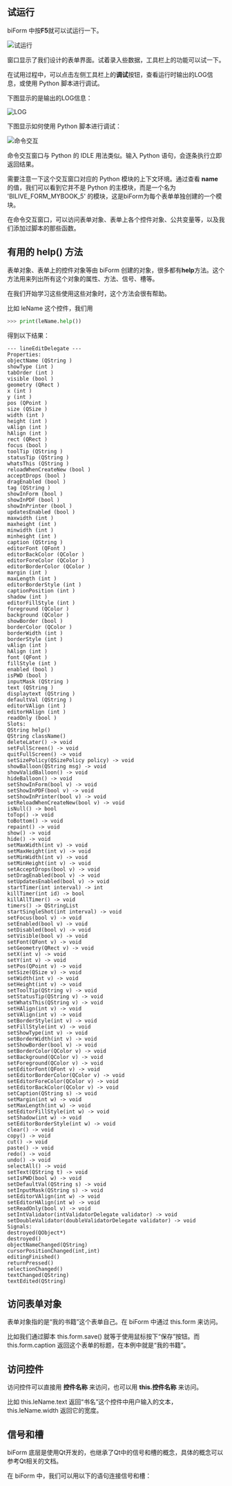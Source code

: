 ## 试运行

biForm 中按**F5**就可以试运行一下。

![试运行](first_16.png)

窗口显示了我们设计的表单界面。试着录入些数据，工具栏上的功能可以试一下。

在试用过程中，可以点击左侧工具栏上的**调试**按钮，查看运行时输出的LOG信息，或使用 Python 脚本进行调试。

下图显示的是输出的LOG信息：

![LOG](first_17.png)

下图显示如何使用 Python 脚本进行调试：

![命令交互](first_18.png)

命令交互窗口与 Python 的 IDLE 用法类似。输入 Python 语句，会逐条执行立即返回结果。

需要注意一下这个交互窗口对应的 Python 模块的上下文环境。通过查看 __name__ 的值，我们可以看到它并不是 Python 的主模块，而是一个名为 'BILIVE_FORM_MYBOOK_5' 的模块，这是biForm为每个表单单独创建的一个模块。

在命令交互窗口，可以访问表单对象、表单上各个控件对象、公共变量等，以及我们添加过脚本的那些函数。

## 有用的 help() 方法

表单对象、表单上的控件对象等由 biForm 创建的对象，很多都有**help**方法。这个方法用来列出所有这个对象的属性、方法、信号、槽等。

在我们开始学习这些使用这些对象时，这个方法会很有帮助。

比如 leName 这个控件，我们用

``` python
>>> print(leName.help())
```

得到以下结果：

``` 
--- lineEditDelegate ---
Properties:
objectName (QString )
showType (int )
tabOrder (int )
visible (bool )
geometry (QRect )
x (int )
y (int )
pos (QPoint )
size (QSize )
width (int )
height (int )
vAlign (int )
hAlign (int )
rect (QRect )
focus (bool )
toolTip (QString )
statusTip (QString )
whatsThis (QString )
reloadWhenCreateNew (bool )
acceptDrops (bool )
dragEnabled (bool )
tag (QString )
showInForm (bool )
showInPDF (bool )
showInPrinter (bool )
updatesEnabled (bool )
maxwidth (int )
maxheight (int )
minwidth (int )
minheight (int )
caption (QString )
editorFont (QFont )
editorBackColor (QColor )
editorForeColor (QColor )
editorBorderColor (QColor )
margin (int )
maxLength (int )
editorBorderStyle (int )
captionPosition (int )
shadow (int )
editorFillStyle (int )
foreground (QColor )
background (QColor )
showBorder (bool )
borderColor (QColor )
borderWidth (int )
borderStyle (int )
vAlign (int )
hAlign (int )
font (QFont )
fillStyle (int )
enabled (bool )
isPWD (bool )
inputMask (QString )
text (QString )
displaytext (QString )
defaultVal (QString )
editorVAlign (int )
editorHAlign (int )
readOnly (bool )
Slots:
QString help()
QString className()
deleteLater() -> void
setFullScreen() -> void
quitFullScreen() -> void
setSizePolicy(QSizePolicy policy) -> void
showBalloon(QString msg) -> void
showValidBalloon() -> void
hideBalloon() -> void
setShowInForm(bool v) -> void
setShowInPDF(bool v) -> void
setShowInPrinter(bool v) -> void
setReloadWhenCreateNew(bool v) -> void
isNull() -> bool
toTop() -> void
toBottom() -> void
repaint() -> void
show() -> void
hide() -> void
setMaxWidth(int v) -> void
setMaxHeight(int v) -> void
setMinWidth(int v) -> void
setMinHeight(int v) -> void
setAcceptDrops(bool v) -> void
setDragEnabled(bool v) -> void
setUpdatesEnabled(bool v) -> void
startTimer(int interval) -> int
killTimer(int id) -> bool
killAllTimer() -> void
timers() -> QStringList
startSingleShot(int interval) -> void
setFocus(bool v) -> void
setEnabled(bool v) -> void
setDisabled(bool v) -> void
setVisible(bool v) -> void
setFont(QFont v) -> void
setGeometry(QRect v) -> void
setX(int v) -> void
setY(int v) -> void
setPos(QPoint v) -> void
setSize(QSize v) -> void
setWidth(int v) -> void
setHeight(int v) -> void
setToolTip(QString v) -> void
setStatusTip(QString v) -> void
setWhatsThis(QString v) -> void
setHAlign(int v) -> void
setVAlign(int v) -> void
setBorderStyle(int v) -> void
setFillStyle(int v) -> void
setShowType(int v) -> void
setBorderWidth(int v) -> void
setShowBorder(bool v) -> void
setBorderColor(QColor v) -> void
setBackground(QColor v) -> void
setForeground(QColor v) -> void
setEditorFont(QFont v) -> void
setEditorBorderColor(QColor v) -> void
setEditorForeColor(QColor v) -> void
setEditorBackColor(QColor v) -> void
setCaption(QString s) -> void
setMargin(int w) -> void
setMaxLength(int w) -> void
setEditorFillStyle(int w) -> void
setShadow(int w) -> void
setEditorBorderStyle(int w) -> void
clear() -> void
copy() -> void
cut() -> void
paste() -> void
redo() -> void
undo() -> void
selectAll() -> void
setText(QString t) -> void
setIsPWD(bool w) -> void
setDefaultVal(QString s) -> void
setInputMask(QString s) -> void
setEditorVAlign(int w) -> void
setEditorHAlign(int w) -> void
setReadOnly(bool v) -> void
setIntValidator(intValidatorDelegate validator) -> void
setDoubleValidator(doubleValidatorDelegate validator) -> void
Signals:
destroyed(QObject*)
destroyed()
objectNameChanged(QString)
cursorPositionChanged(int,int)
editingFinished()
returnPressed()
selectionChanged()
textChanged(QString)
textEdited(QString)
```

## 访问表单对象

表单对象指的是“我的书籍”这个表单自己。在 biForm 中通过 this.form 来访问。

比如我们通过脚本 this.form.save() 就等于使用鼠标按下“保存”按钮。而 this.form.caption 返回这个表单的标题，在本例中就是“我的书籍”。

## 访问控件

访问控件可以直接用 **控件名称** 来访问，也可以用 **this.控件名称** 来访问。

比如 this.leName.text 返回“书名”这个控件中用户输入的文本，this.leName.width 返回它的宽度。

## 信号和槽

biForm 底层是使用Qt开发的，也继承了Qt中的信号和槽的概念，具体的概念可以参考Qt相关的文档。

在 biForm 中，我们可以用以下的语句连接信号和槽：









